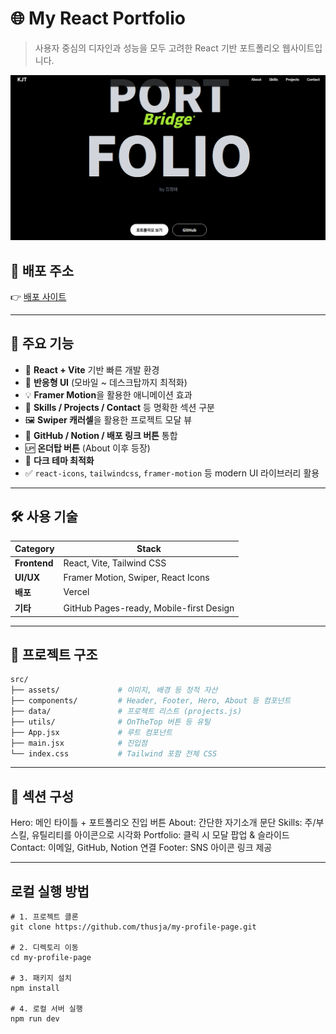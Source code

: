 # 🌐 My React Portfolio

> 사용자 중심의 디자인과 성능을 모두 고려한 React 기반 포트폴리오 웹사이트입니다.

![preview](https://github.com/thusja/my-profile-page/blob/main/src/assets/React/RP01.PNG)

## 🚀 배포 주소

👉 [배포 사이트](https://my-profile-page-eight.vercel.app/)

---

## 📌 주요 기능

- 🎯 **React + Vite** 기반 빠른 개발 환경
- 📱 **반응형 UI** (모바일 ~ 데스크탑까지 최적화)
- 💡 **Framer Motion**을 활용한 애니메이션 효과
- 🧩 **Skills / Projects / Contact** 등 명확한 섹션 구분
- 🖼️ **Swiper 캐러셀**을 활용한 프로젝트 모달 뷰
- 🔗 **GitHub / Notion / 배포 링크 버튼** 통합
- 🆙 **온더탑 버튼** (About 이후 등장)
- 🌙 **다크 테마 최적화**
- ✅ `react-icons`, `tailwindcss`, `framer-motion` 등 modern UI 라이브러리 활용

- ---

## 🛠️ 사용 기술

| Category       | Stack |
|----------------|-------|
| **Frontend**   | React, Vite, Tailwind CSS |
| **UI/UX**      | Framer Motion, Swiper, React Icons |
| **배포**        | Vercel |
| **기타**        | GitHub Pages-ready, Mobile-first Design |

---

## 📂 프로젝트 구조

```bash
src/
├── assets/             # 이미지, 배경 등 정적 자산
├── components/         # Header, Footer, Hero, About 등 컴포넌트
├── data/               # 프로젝트 리스트 (projects.js)
├── utils/              # OnTheTop 버튼 등 유틸
├── App.jsx             # 루트 컴포넌트
├── main.jsx            # 진입점
└── index.css           # Tailwind 포함 전체 CSS
```

---

## 📸 섹션 구성

Hero: 메인 타이틀 + 포트폴리오 진입 버튼
About: 간단한 자기소개 문단
Skills: 주/부 스킬, 유틸리티를 아이콘으로 시각화
Portfolio: 클릭 시 모달 팝업 & 슬라이드
Contact: 이메일, GitHub, Notion 연결
Footer: SNS 아이콘 링크 제공

---

## 로컬 실행 방법

```
# 1. 프로젝트 클론
git clone https://github.com/thusja/my-profile-page.git

# 2. 디렉토리 이동
cd my-profile-page

# 3. 패키지 설치
npm install

# 4. 로컬 서버 실행
npm run dev
```
